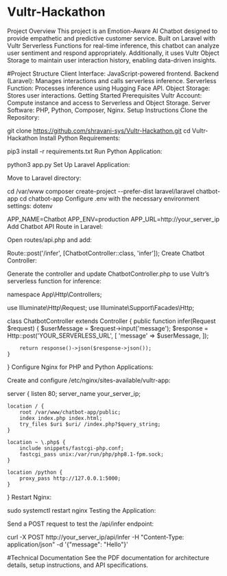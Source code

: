 # Vultr-Hackathon
Project Overview
This project is an Emotion-Aware AI Chatbot designed to provide empathetic and predictive customer service. Built on Laravel with Vultr Serverless Functions for real-time inference, this chatbot can analyze user sentiment and respond appropriately. Additionally, it uses Vultr Object Storage to maintain user interaction history, enabling data-driven insights.

#Project Structure
Client Interface: JavaScript-powered frontend.
Backend (Laravel): Manages interactions and calls serverless inference.
Serverless Function: Processes inference using Hugging Face API.
Object Storage: Stores user interactions.
Getting Started
Prerequisites
Vultr Account: Compute instance and access to Serverless and Object Storage.
Server Software: PHP, Python, Composer, Nginx.
Setup Instructions
Clone the Repository:

git clone https://github.com/shravani-sys/Vultr-Hackathon.git
cd Vultr-Hackathon
Install Python Requirements:


pip3 install -r requirements.txt
Run Python Application:


python3 app.py
Set Up Laravel Application:

Move to Laravel directory:

cd /var/www
composer create-project --prefer-dist laravel/laravel chatbot-app
cd chatbot-app
Configure .env with the necessary environment settings:
dotenv

APP_NAME=Chatbot
APP_ENV=production
APP_URL=http://your_server_ip
Add Chatbot API Route in Laravel:

Open routes/api.php and add:

Route::post('/infer', [ChatbotController::class, 'infer']);
Create Chatbot Controller:

Generate the controller and update ChatbotController.php to use Vultr’s serverless function for inference:

namespace App\Http\Controllers;

use Illuminate\Http\Request;
use Illuminate\Support\Facades\Http;

class ChatbotController extends Controller
{
    public function infer(Request $request)
    {
        $userMessage = $request->input('message');
        $response = Http::post('YOUR_SERVERLESS_URL', [
            'message' => $userMessage,
        ]);

        return response()->json($response->json());
    }
}
Configure Nginx for PHP and Python Applications:

Create and configure /etc/nginx/sites-available/vultr-app:

server {
    listen 80;
    server_name your_server_ip;

    location / {
        root /var/www/chatbot-app/public;
        index index.php index.html;
        try_files $uri $uri/ /index.php?$query_string;
    }

    location ~ \.php$ {
        include snippets/fastcgi-php.conf;
        fastcgi_pass unix:/var/run/php/php8.1-fpm.sock;
    }

    location /python {
        proxy_pass http://127.0.0.1:5000;
    }
}
Restart Nginx:

sudo systemctl restart nginx
Testing the Application:

Send a POST request to test the /api/infer endpoint:

curl -X POST http://your_server_ip/api/infer -H "Content-Type: application/json" -d '{"message": "Hello"}'

#Technical Documentation
See the PDF documentation for architecture details, setup instructions, and API specifications.

